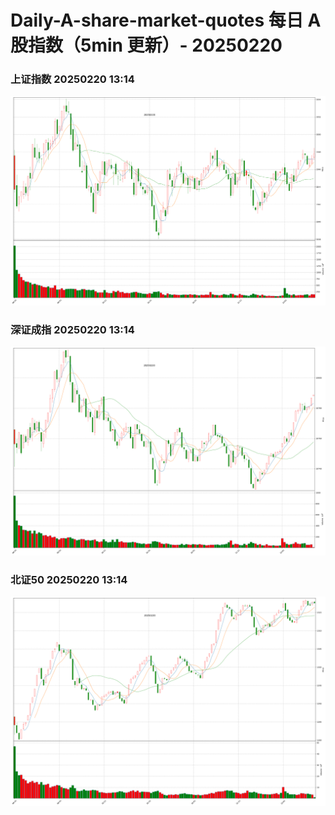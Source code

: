 
# Daily-A-share-market-quotes 每日 A 股指数（5min 更新）- 20250220

### 上证指数 20250220 13:14
![](./fig/2025/2/20250220-sh000001.png)

### 深证成指 20250220 13:14
![](./fig/2025/2/20250220-sz399001.png)

### 北证50 20250220 13:14
![](./fig/2025/2/20250220-bj899050.png)
